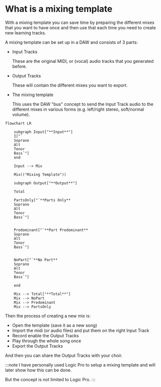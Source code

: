 # What is a mixing template

With a mixing template you can save time by preparing the different mixes that you want to have once and then use that each time you need to create new learning tracks. 

A mixing template can be set up in a DAW and consists of 3 parts:

- Input Tracks

  These are the original MIDI, or (vocal) audio tracks that you generated before.

- Output Tracks

  These will contain the different mixes you want to export.

- The mixing template

  This uses the DAW "bus" concept to send the Input Track audio to the different mixes in various forms (e.g. left/right stereo, soft/normal volume).

```mermaid
flowchart LR

    subgraph Input["**Input**"]
    I["`
    Soprano
    Alt
    Tenor
    Bass`"]
    end

    Input --> Mix
 
    Mix(("Mixing Template"))
   
    subgraph Output["**Output**"]

    Total

    PartsOnly["`**Parts Only**
    Soprano
    Alt
    Tenor
    Bass`"]


    Predominant["`**Part Predominant**
    Soprano
    Alt
    Tenor
    Bass`"]


    NoPart["`**No Part**
    Soprano
    Alt
    Tenor
    Bass`"]

    end

    Mix --> Total["**Total**"]
    Mix --> NoPart
    Mix --> Predominant
    Mix --> PartsOnly

```

Then the process of creating a new mix is:

- Open the template (save it as a new song)
- Import the midi (or audio files) and put them on the right Input Track
- Record enable the Output Tracks
- Play through the whole song once
- Export the Output Tracks

And then you can share the Output Tracks with your choir.


:::note
I have personally used Logic Pro to setup a mixing template and will later show how this can be done.

But the concept is not limited to Logic Pro.
:::